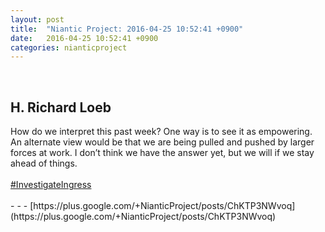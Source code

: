 ```yaml
---
layout: post
title:  "Niantic Project: 2016-04-25 10:52:41 +0900"
date:   2016-04-25 10:52:41 +0900
categories: nianticproject
---
```

<div class="shared"><br /><h2>H. Richard Loeb</h2>How do we interpret this past week? One way is to see it as empowering. An alternate view would be that we are being pulled and pushed by larger forces at work. I don’t think we have the answer yet, but we will if we stay ahead of things.<br /><br /><a rel="nofollow" class="ot-hashtag" href="https://plus.google.com/s/%23InvestigateIngress">#InvestigateIngress</a><br /><br /></div>
- - -
[https://plus.google.com/+NianticProject/posts/ChKTP3NWvoq](https://plus.google.com/+NianticProject/posts/ChKTP3NWvoq)

